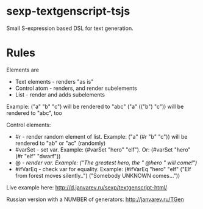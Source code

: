 # sexp-textgenscript-tsjs

Small S-expression based DSL for text generation.

# Rules

Elements are
* Text elements - renders "as is"
* Control atom - renders, and render subelements
* List - render and adds subelements

Example:
("a" "b" "c") will be rendered to "abc"
("a" (("b") "c")) will be rendered to "abc", too

Control elements:
* #r - render random element of list. Example: ("a" (#r "b" "c")) will be rendered to "ab" or "ac" (randomly)
* #varSet - set var. Example: (#varSet "hero" "elf"). Or: (#varSet "hero" (#r "elf" "dwarf"))
* @<var> - render var. Example: ("The greatest hero, the " @hero " will come!")
* #ifVarEq - check var for equality. Example: (#ifVarEq "hero" "elf" ("Elf from forest moves silently..") ("Somebody UNKNOWN comes..."))

Live example here: http://d.janvarev.ru/sexp/textgenscript-html/

Russian version with a NUMBER of generators: http://janvarev.ru/TGen

